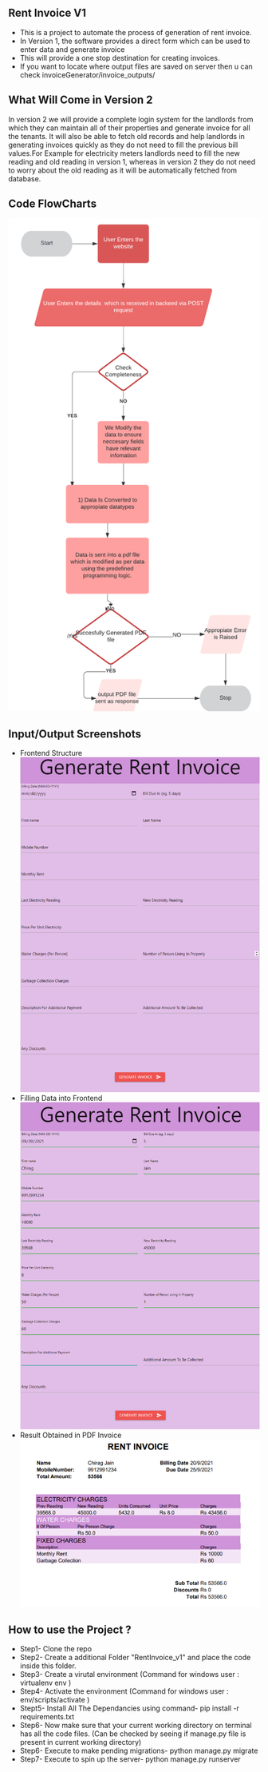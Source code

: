 ## Rent Invoice V1 
- This is a project to automate the process of generation of rent invoice.
- In Version 1, the software provides a direct form which can be used to enter data and generate invoice
- This will provide a one stop destination for creating invoices.
- If you want to locate where output files are saved on server then u can check invoiceGenerator/invoice_outputs/

## What Will Come in Version 2 
In version 2 we will provide a complete login system for the landlords from which they can maintain all of their properties and generate invoice for all the tenants. It will also be able to fetch old records and help landlords in generating invoices quickly as they do not need to fill the previous bill values.For Example for electricity meters landlords need to fill the new reading and old reading in version 1, whereas in version 2 they do not need to worry about the old reading as it will be automatically fetched from database.



## Code FlowCharts
![BasicFlowChart](screenshots\BasicFlowchart.png)
## Input/Output Screenshots
- Frontend Structure
![Frontend_Input](screenshots\website_frontend.png)
- Filling Data into Frontend
![Frontend_Input_Data](screenshots\website_frontend_inputData.png)
- Result Obtained in PDF Invoice
![Frontend_Output](screenshots\website_output.png)

## How to use the Project ? 
- Step1- Clone the repo 
- Step2- Create a additional Folder "RentInvoice_v1" and place the code inside this folder.
- Step3- Create a virutal environment (Command for windows user : virtualenv env )
- Step4- Activate the environment (Command for windows user : env/scripts/activate )
- Stept5- Install All The Dependancies using command- pip install -r requirements.txt
- Step6- Now make sure that your current working directory on terminal has all the code files. (Can be checked by seeing if manage.py file is present in current working directory)
- Step6- Execute to make pending migrations- python manage.py migrate 
- Step7- Execute to spin up the server- python manage.py runserver
